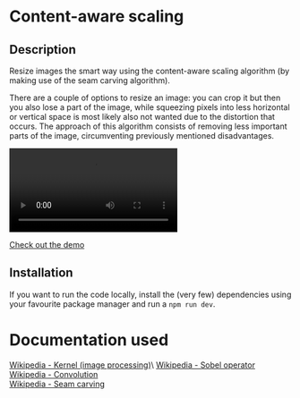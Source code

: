 # Content-aware scaling

## Description
Resize images the smart way using the content-aware scaling algorithm (by making
use of the seam carving algorithm).

There are a couple of options to resize an image: you can crop it but then you
also lose a part of the image, while squeezing pixels into less horizontal or
vertical space is most likely also not wanted due to the distortion that occurs.
The approach of this algorithm consists of removing less important parts of the
image, circumventing previously mentioned disadvantages.

![Short video of resizing an image using the described technique](demo/resizing.webm.mp4)

[Check out the demo](https://sanderledegen.github.io/content-aware-scaling/)

## Installation
If you want to run the code locally, install the (very few) dependencies using
your favourite package manager and run a `npm run dev`.

# Documentation used
[Wikipedia - Kernel (image processing)](https://en.wikipedia.org/wiki/Kernel_(image_processing))\
[Wikipedia - Sobel operator](https://en.wikipedia.org/wiki/Sobel_operator)\
[Wikipedia - Convolution](https://en.wikipedia.org/wiki/Convolution#Discrete_convolution)\
[Wikipedia - Seam carving](https://en.wikipedia.org/wiki/Seam_carving)